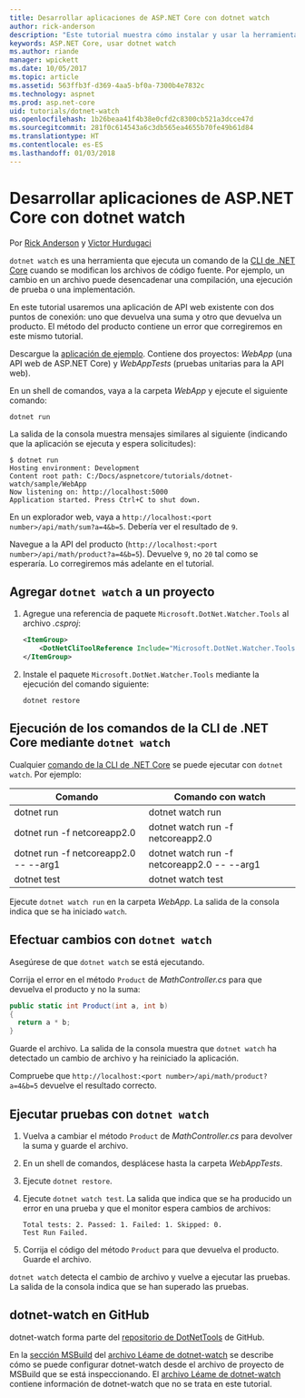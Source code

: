 ```yaml
---
title: Desarrollar aplicaciones de ASP.NET Core con dotnet watch
author: rick-anderson
description: "Este tutorial muestra cómo instalar y usar la herramienta de monitor de archivos (dotnet watch) de la CLI de .NET Core en una aplicación de ASP.NET Core."
keywords: ASP.NET Core, usar dotnet watch
ms.author: riande
manager: wpickett
ms.date: 10/05/2017
ms.topic: article
ms.assetid: 563ffb3f-d369-4aa5-bf0a-7300b4e7832c
ms.technology: aspnet
ms.prod: asp.net-core
uid: tutorials/dotnet-watch
ms.openlocfilehash: 1b26beaa41f4b38e0cfd2c8300cb521a3dcce47d
ms.sourcegitcommit: 281f0c614543a6c3db565ea4655b70fe49b61d84
ms.translationtype: HT
ms.contentlocale: es-ES
ms.lasthandoff: 01/03/2018
---
```

# <a name="developing-aspnet-core-apps-using-dotnet-watch"></a>Desarrollar aplicaciones de ASP.NET Core con dotnet watch

Por [Rick Anderson](https://twitter.com/RickAndMSFT) y [Victor Hurdugaci](https://twitter.com/victorhurdugaci)

`dotnet watch` es una herramienta que ejecuta un comando de la [CLI de .NET Core](/dotnet/core/tools) cuando se modifican los archivos de código fuente. Por ejemplo, un cambio en un archivo puede desencadenar una compilación, una ejecución de prueba o una implementación.

En este tutorial usaremos una aplicación de API web existente con dos puntos de conexión: uno que devuelva una suma y otro que devuelva un producto. El método del producto contiene un error que corregiremos en este mismo tutorial.

Descargue la [aplicación de ejemplo](https://github.com/aspnet/Docs/tree/master/aspnetcore/tutorials/dotnet-watch/sample). Contiene dos proyectos: *WebApp* (una API web de ASP.NET Core) y *WebAppTests* (pruebas unitarias para la API web).

En un shell de comandos, vaya a la carpeta *WebApp* y ejecute el siguiente comando:

```console
dotnet run
```

La salida de la consola muestra mensajes similares al siguiente (indicando que la aplicación se ejecuta y espera solicitudes):

```console
$ dotnet run
Hosting environment: Development
Content root path: C:/Docs/aspnetcore/tutorials/dotnet-watch/sample/WebApp
Now listening on: http://localhost:5000
Application started. Press Ctrl+C to shut down.
```

En un explorador web, vaya a `http://localhost:<port number>/api/math/sum?a=4&b=5`. Debería ver el resultado de `9`.

Navegue a la API del producto (`http://localhost:<port number>/api/math/product?a=4&b=5`). Devuelve `9`, no `20` tal como se esperaría. Lo corregiremos más adelante en el tutorial.

## <a name="add-dotnet-watch-to-a-project"></a>Agregar `dotnet watch` a un proyecto

1. Agregue una referencia de paquete `Microsoft.DotNet.Watcher.Tools` al archivo *.csproj*:

    ```xml
    <ItemGroup>
        <DotNetCliToolReference Include="Microsoft.DotNet.Watcher.Tools" Version="2.0.0" />
    </ItemGroup> 
    ```

1. Instale el paquete `Microsoft.DotNet.Watcher.Tools` mediante la ejecución del comando siguiente:
    
    ```console
    dotnet restore
    ```

## <a name="running-net-core-cli-commands-using-dotnet-watch"></a>Ejecución de los comandos de la CLI de .NET Core mediante `dotnet watch`

Cualquier [comando de la CLI de .NET Core](/dotnet/core/tools#cli-commands) se puede ejecutar con `dotnet watch`. Por ejemplo:

| Comando | Comando con watch |
| ---- | ----- |
| dotnet run | dotnet watch run |
| dotnet run -f netcoreapp2.0 | dotnet watch run -f netcoreapp2.0 |
| dotnet run -f netcoreapp2.0 -- --arg1 | dotnet watch run -f netcoreapp2.0 -- --arg1 |
| dotnet test | dotnet watch test |

Ejecute `dotnet watch run` en la carpeta *WebApp*. La salida de la consola indica que se ha iniciado `watch`.

## <a name="making-changes-with-dotnet-watch"></a>Efectuar cambios con `dotnet watch`

Asegúrese de que `dotnet watch` se está ejecutando.

Corrija el error en el método `Product` de *MathController.cs* para que devuelva el producto y no la suma:

```csharp
public static int Product(int a, int b)
{
  return a * b;
} 
```

Guarde el archivo. La salida de la consola muestra que `dotnet watch` ha detectado un cambio de archivo y ha reiniciado la aplicación.

Compruebe que `http://localhost:<port number>/api/math/product?a=4&b=5` devuelve el resultado correcto.

## <a name="running-tests-using-dotnet-watch"></a>Ejecutar pruebas con `dotnet watch`

1. Vuelva a cambiar el método `Product` de *MathController.cs* para devolver la suma y guarde el archivo.
1. En un shell de comandos, desplácese hasta la carpeta *WebAppTests*.
1. Ejecute `dotnet restore`.
1. Ejecute `dotnet watch test`. La salida que indica que se ha producido un error en una prueba y que el monitor espera cambios de archivos:

     ```console
     Total tests: 2. Passed: 1. Failed: 1. Skipped: 0.
     Test Run Failed.
     ```

1. Corrija el código del método `Product` para que devuelva el producto. Guarde el archivo.

`dotnet watch` detecta el cambio de archivo y vuelve a ejecutar las pruebas. La salida de la consola indica que se han superado las pruebas.

## <a name="dotnet-watch-in-github"></a>dotnet-watch en GitHub

dotnet-watch forma parte del [repositorio de DotNetTools](https://github.com/aspnet/DotNetTools/tree/dev/src/dotnet-watch) de GitHub.

En la [sección MSBuild](https://github.com/aspnet/DotNetTools/tree/dev/src/dotnet-watch#msbuild) del [archivo Léame de dotnet-watch](https://github.com/aspnet/DotNetTools/blob/dev/src/dotnet-watch/README.md) se describe cómo se puede configurar dotnet-watch desde el archivo de proyecto de MSBuild que se está inspeccionando. El [archivo Léame de dotnet-watch](https://github.com/aspnet/DotNetTools/blob/dev/src/dotnet-watch/README.md) contiene información de dotnet-watch que no se trata en este tutorial.
